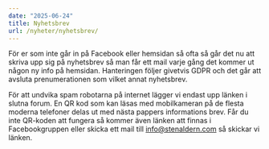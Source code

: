 ```yaml
---
date: "2025-06-24"
title: Nyhetsbrev
url: /nyheter/nyhetsbrev/
---
```


För er som inte går in på Facebook eller hemsidan så ofta så går det
nu att skriva upp sig på nyhetsbrev så man får ett mail varje gång det
kommer ut någon ny info på hemsidan. Hanteringen följer givetvis GDPR
och det går att avsluta prenumerationen som vilket annat nyhetsbrev.

För att undvika spam robotarna på internet lägger vi endast upp länken
i slutna forum. En QR kod som kan läsas med mobilkameran på de flesta
moderna telefoner delas ut med nästa pappers informations brev. Får du
inte QR-koden att fungera så kommer även länken att finnas i
Facebookgruppen eller skicka ett mail till info@stenaldern.com så
skickar vi länken.
